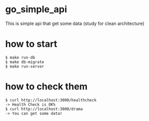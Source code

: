 # go_simple_api
This is simple api that get some data (study for clean architecture)

# how to start
```shell
$ make run-db
$ make db-migrate
$ make run-server
```

# how to check them
```shell
$ curl http://localhost:3000/healthcheck
-> Health Check is OK% 
$ curl http://localhost:3000/drama
-> You can get some data! 
```
